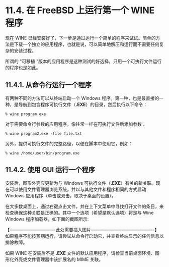 # 11.4. 在 FreeBSD 上运行第一个 WINE 程序

现在 WINE 已经安装好了，下一步是通过运行一个简单的程序来试试。简单的方法是下载一个独立的应用程序，也就是说，可以简单地解压和运行而不需要任何复杂的安装过程。

所谓的 "可移植 "版本的应用程序是这种测试的好选择，只用一个可执行文件运行的程序也是如此。

## 11.4.1. 从命令行运行一个程序
有两种不同的方法可以从终端启动一个 Windows 程序。第一种，也是最直接的一种，是导航到包含程序可执行文件（**.EXE**）的目录，然后执行以下命令：
```
% wine program.exe
```
对于需要命令行参数的应用程序，像往常一样在可执行文件后添加参数：
```
% wine program2.exe -file file.txt
```
另外，提供可执行文件的完整路径，以便在脚本中使用它，例如：
```
% wine /home/user/bin/program.exe
```
## 11.4.2. 使用 GUI 运行一个程序
安装后，图形外壳应更新为与 Windows 可执行文件（**.EXE**）有关的新关联。现在可以使用文件管理器浏览系统，并以与其他文件和程序相同的方式启动 Windows 应用程序（单击或双击，取决于桌面的设置）。

在大多数桌面上，通过右键点击文件，并在上下文菜单中寻找打开文件的条目，来检查确保这种关联是正确的。其中一个选项（希望是默认选项）将是与 Wine Windows 程序加载器，如下面的截图所示:

【——————————-此处需要插入图片­——————————————-】
如果程序不能按预期运行，请尝试从命令行启动它，并查看终端显示的任何信息以排除故障。

如果 WINE 在安装后不是 **.EXE** 文件的默认应用程序，请检查当前桌面环境、图形化外壳或文件管理器中该扩展名的 MIME 关联。
